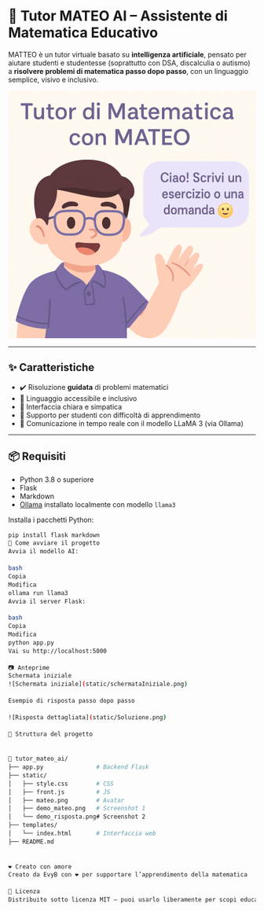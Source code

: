 # 🤖 Tutor MATEO AI – Assistente di Matematica Educativo

MATTEO è un tutor virtuale basato su **intelligenza artificiale**, pensato per aiutare studenti e studentesse (soprattutto con DSA, discalculia o autismo) a **risolvere problemi di matematica passo dopo passo**, con un linguaggio semplice, visivo e inclusivo.

![Tutor Mateo Screenshot](static/Tutor.png)

---

## ✨ Caratteristiche

- ✔️ Risoluzione **guidata** di problemi matematici
- 🧠 Linguaggio accessibile e inclusivo
- 🎨 Interfaccia chiara e simpatica
- 🧩 Supporto per studenti con difficoltà di apprendimento
- 🔄 Comunicazione in tempo reale con il modello LLaMA 3 (via Ollama)

---

## 📦 Requisiti

- Python 3.8 o superiore
- Flask
- Markdown
- [Ollama](https://ollama.com) installato localmente con modello `llama3`

Installa i pacchetti Python:

```bash
pip install flask markdown
🚀 Come avviare il progetto
Avvia il modello AI:

bash
Copia
Modifica
ollama run llama3
Avvia il server Flask:

bash
Copia
Modifica
python app.py
Vai su http://localhost:5000

📷 Anteprime
Schermata iniziale
![Schermata iniziale](static/schermataIniziale.png)

Esempio di risposta passo dopo passo

![Risposta dettagliata](static/Soluzione.png)

🧩 Struttura del progetto


📁 tutor_mateo_ai/
├── app.py               # Backend Flask
├── static/
│   ├── style.css        # CSS
│   ├── front.js         # JS
│   ├── mateo.png        # Avatar
│   ├── demo_mateo.png   # Screenshot 1
│   └── demo_risposta.png# Screenshot 2
├── templates/
│   └── index.html       # Interfaccia web
├── README.md


❤️ Creato con amore
Creato da EvyB con ❤️ per supportare l’apprendimento della matematica 

📄 Licenza
Distribuito sotto licenza MIT – puoi usarlo liberamente per scopi educativi o personali.


